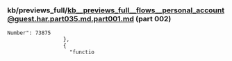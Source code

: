 ### kb/previews_full/kb__previews_full__flows__personal_account@guest.har.part035.md.part001.md (part 002)

```md
Number": 73875
                  },
                  {
                    "functio
```

```
